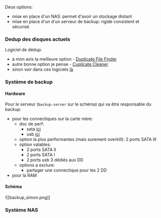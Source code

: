 Deux options:
- mise en place d'un NAS: permet d'avoir un stockage distant 
- mise en place d'un d'un serveur de backup: rigide consistent et sécurisé

### Dedup des disques actuels

Logiciel de dédup: 
- à mon avis la meilleure option - [Duplicate File Finder](https://www.auslogics.com/en/software/duplicate-file-finder/)
- autre bonne option je pense - [Cuplicate Cleaner](https://www.pcastuces.com/logitheque/duplicate_cleaner.htm)
- sinon voir dans ces logiciels [là](https://www.ionos.com/digitalguide/server/know-how/finding-duplicate-files-in-windows/) 

### Système de backup

#### Hardware

Pour le serveur (`backup-server` sur le schéma) qui va être responsable du backup:
- pour les connectiques sur la carte mère:
	- doc de perf:
		- sata [ici](https://support-fr.wd.com/app/answers/detailweb/a_id/39798/~/diff%C3%A9rence-entre-sata-i%2C-sata-ii-et-sata-iii)
		- usb [ici](https://tripplite.eaton.com/products/usb-connectivity-types-standards#usb-standards)
	- option la plus performantes (mais surement overkill): 2 ports SATA  III
	- option valables:
		- 2 ports SATA II
		- 2 ports SATA I
		- 2 ports usb 3 dédiés aux DD
	- options a exclure:
		- partager une connectique pour les 2 DD
- pour la RAM 

#### Schéma

![[backup_simon.png]]


### Système NAS

